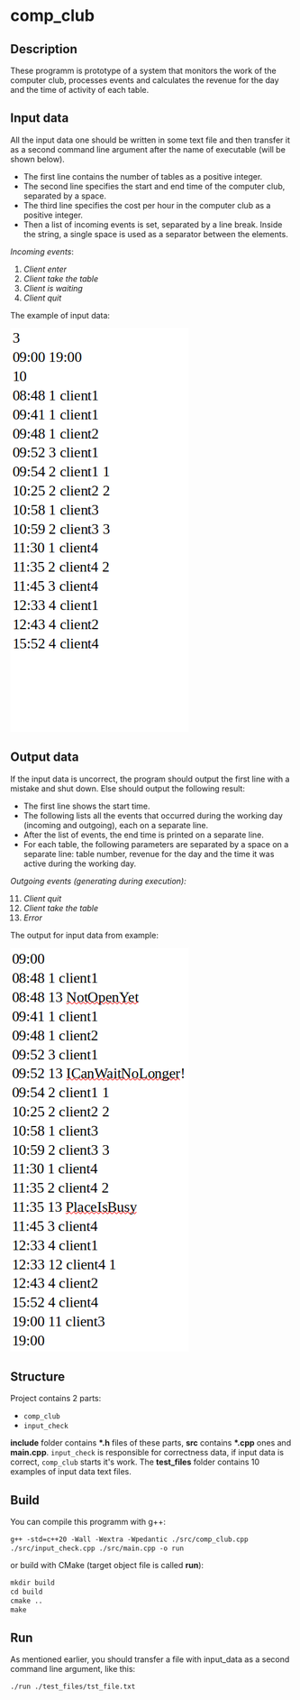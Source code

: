 # comp_club

## Description
These programm is prototype of a system that monitors the work of the computer club, processes events and calculates the revenue for the day and the time of activity of each table.

## Input data
All the input data one should be written in some text file and then transfer it as a second command line argument after the name of executable (will be shown below).

* The first line contains the number of tables as a positive integer.
* The second line specifies the start and end time of the computer club, separated by a space.
* The third line specifies the cost per hour in the computer club as a positive integer.
* Then a list of incoming events is set, separated by a line break. Inside the string, a single space is used as a separator between the elements. 

_Incoming events_:
1. _Client enter_
2. _Client take the table_
3. _Client is waiting_
4. _Client quit_

The example of input data:

![input_data](./for_readme/iput_data.png)

## Output data

If the input data is uncorrect, the program should output the first line with a mistake and shut down. Else should output the following result:
* The first line shows the start time.
* The following lists all the events that occurred during the working day (incoming and outgoing), each on a separate line.
* After the list of events, the end time is printed on a separate line.
* For each table, the following parameters are separated by a space on a separate line: table number, revenue for the day and the time it was active during the working day.

_Outgoing events (generating during execution):_

11. _Client quit_
22. _Client take the table_
33. _Error_

The output for input data from example:

![output_data](./for_readme/output_data.png)


## Structure
Project contains 2 parts:
* `comp_club`
* `input_check`

__include__ folder contains __*.h__ files of these parts, __src__ contains __*.cpp__ ones and __main.cpp__. `input_check` is responsible for correctness data, if input data is correct, `comp_club` starts it's work. The __test_files__ folder contains 10 examples of input data text files. 
## Build
You can compile this programm with g++:
```
g++ -std=c++20 -Wall -Wextra -Wpedantic ./src/comp_club.cpp ./src/input_check.cpp ./src/main.cpp -o run
```
or build with CMake (target object file is called __run__):
```
mkdir build
cd build
cmake ..
make
```
## Run
As mentioned earlier, you should transfer a file with input_data as a second command line argument, like this:
```
./run ./test_files/tst_file.txt
```

